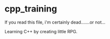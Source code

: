 cpp_training
============


If you read this file, i'm certainly dead.......or not...

Learning C++ by creating little RPG.
